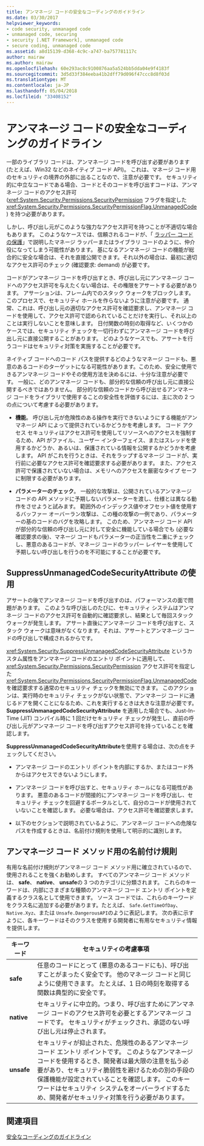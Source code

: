```yaml
---
title: アンマネージ コードの安全なコーディングのガイドライン
ms.date: 03/30/2017
helpviewer_keywords:
- code security, unmanaged code
- unmanaged code, securing
- security [.NET Framework], unmanaged code
- secure coding, unmanaged code
ms.assetid: a8d15139-d368-4c9c-a747-ba757781117c
author: mairaw
ms.author: mairaw
ms.openlocfilehash: 60e293ac8c9100876aa5a524bb5dda04e9f4183f
ms.sourcegitcommit: 3d5d33f384eeba41b2dff79d096f47ccc8d8f03d
ms.translationtype: MT
ms.contentlocale: ja-JP
ms.lasthandoff: 05/04/2018
ms.locfileid: "33408152"
---
```

# <a name="secure-coding-guidelines-for-unmanaged-code"></a>アンマネージ コードの安全なコーディングのガイドライン
一部のライブラリ コードは、アンマネージ コードを呼び出す必要があります (たとえば、Win32 などのネイティブ コード API)。 これは、マネージ コード用のセキュリティの境界の外部に出ることなので、注意が必要です。 セキュリティ的に中立なコードである場合、コードとそのコードを呼び出すコードは、アンマネージ コードのアクセス許可 (<xref:System.Security.Permissions.SecurityPermission> フラグを指定した <xref:System.Security.Permissions.SecurityPermissionFlag.UnmanagedCode> ) を持つ必要があります。  
  
 しかし、呼び出し元がこのような強力なアクセス許可を持つことが不適切な場合もあります。 このようなケースでは、信頼されるコードが、「 [ラッパー コードの保護](../../../docs/framework/misc/securing-wrapper-code.md)」で説明したマネージ ラッパーまたはライブラリ コードのように、仲介役になってしまう可能性があります。 基になるアンマネージ コードの機能が総合的に安全な場合は、それを直接公開できます。それ以外の場合は、最初に適切なアクセス許可のチェック (確認要求: demand) が必要です。  
  
 コードがアンマネージ コードを呼び出すとき、呼び出し元にアンマネージ コードへのアクセス許可を与えたくない場合は、その権限をアサートする必要があります。 アサーションは、フレーム内でのスタック ウォークをブロックします。 このプロセスで、セキュリティ ホールを作らないように注意が必要です。 通常、これは、呼び出し元の適切なアクセス許可を確認要求し、アンマネージ コードを使用して、アクセス許可で認められていることだけを実行し、それ以上のことは実行しないことを意味します。 日付関数の時刻の取得など、いくつかのケースでは、セキュリティ チェックを一切行わずにアンマネージ コードを呼び出し元に直接公開することがあります。 どのようなケースでも、アサートを行うコードはセキュリティ対策を実施することが必要です。  
  
 ネイティブ コードへのコード パスを提供するどのようなマネージ コードも、悪意のあるコードのターゲットになる可能性があります。このため、安全に使用できるアンマネージ コードやその使用方法を決めるには、十分な注意が必要です。 一般に、どのアンマネージ コードも、部分的な信頼の呼び出し元に直接公開するべきではありません。 部分的な信頼のコードから呼び出せるアンマネージ コードをライブラリで使用することの安全性を評価するには、主に次の 2 つの点について考慮する必要があります。  
  
-   **機能**。 呼び出し元が危険性のある操作を実行できないようにする機能がアンマネージ API によって提供されているかどうかを考慮します。 コード アクセス セキュリティはアクセス許可を使用してリソースへのアクセスを強制するため、API がファイル、ユーザー インターフェイス、またはスレッドを使用するかどうか、あるいは、保護されている情報を公開するかどうかを考慮します。 API がこれを行うときは、それをラップするマネージ コードが、実行前に必要なアクセス許可を確認要求する必要があります。 また、アクセス許可で保護されていない場合は、メモリへのアクセスを厳密なタイプ セーフに制限する必要があります。  
  
-   **パラメーターのチェック**。 一般的な攻撃は、公開されているアンマネージ コードの API メソッドに予期しないパラメーターを渡し、仕様とは異なる動作をさせようと試みます。 範囲外のインデックス値やオフセット値を使用するバッファー オーバーラン攻撃は、この種の攻撃の一例であり、パラメーターの基のコードのバグを攻略します。 このため、アンマネージ コード API が部分的な信頼の呼び出し元に対して安全に機能している場合でも (必要な確認要求の後)、マネージ コードもパラメーターの正当性を二重にチェックし、悪意のあるコードが、マネージ コードのラッパー レイヤーを使用して予期しない呼び出しを行うのを不可能にすることが必要です。  
  
## <a name="using-suppressunmanagedcodesecurityattribute"></a>SuppressUnmanagedCodeSecurityAttribute の使用  
 アサートの後でアンマネージ コードを呼び出すのは、パフォーマンスの面で問題があります。 このような呼び出しのたびに、セキュリティ システムはアンマネージ コードのアクセス許可を自動的に確認要求し、結果として毎回スタック ウォークが発生します。 アサート直後にアンマネージ コードを呼び出すと、スタック ウォークは意味がなくなります。それは、アサートとアンマネージ コードの呼び出しで構成されるからです。  
  
 <xref:System.Security.SuppressUnmanagedCodeSecurityAttribute> というカスタム属性をアンマネージ コードのエントリ ポイントに適用して、 <xref:System.Security.Permissions.SecurityPermission> アクセス許可を指定した <xref:System.Security.Permissions.SecurityPermissionFlag.UnmanagedCode> を確認要求する通常のセキュリティ チェックを無効にできます。 このアクションは、実行時のセキュリティ チェックがない状態で、アンマネージ コードに通じるドアを開くことになるため、これを実行するときは大きな注意が必要です。 **SuppressUnmanagedCodeSecurityAttribute** を適用した場合でも、Just-In-Time (JIT) コンパイル時に 1 回だけセキュリティ チェックが発生し、直前の呼び出し元がアンマネージ コードを呼び出すアクセス許可を持っていることを確認します。  
  
 **SuppressUnmanagedCodeSecurityAttribute**を使用する場合は、次の点をチェックしてください。  
  
-   アンマネージ コードのエントリ ポイントを内部にするか、またはコード外からはアクセスできないようにします。  
  
-   アンマネージ コードを呼び出すと、セキュリティ ホールになる可能性があります。 悪意のあるコードが間接的にアンマネージ コードを呼び出し、セキュリティ チェックを回避するポータルとして、自分のコードが使用されていないことを確認します。 必要な場合は、アクセス許可を確認要求します。  
  
-   以下のセクションで説明されているように、アンマネージ コードへの危険なパスを作成するときは、名前付け規則を使用して明示的に識別します。  
  
## <a name="naming-convention-for-unmanaged-code-methods"></a>アンマネージ コード メソッド用の名前付け規則  
 有用な名前付け規則がアンマネージ コード メソッド用に確立されているので、使用されることを強くお勧めします。 すべてのアンマネージ コード メソッドは、 **safe**、 **native**、 **unsafe**の 3 つのカテゴリに分類されます。 これらのキーワードは、内部にさまざまな種類のアンマネージ コード エントリ ポイントを定義するクラス名として使用できます。 ソース コードでは、これらのキーワードをクラス名に追加する必要があります。たとえば、 `Safe.GetTimeOfDay`、 `Native.Xyz`、または `Unsafe.DangerousAPI`のように表記します。 次の表に示すように、各キーワードはそのクラスを使用する開発者に有用なセキュリティ情報を提供します。  
  
|キーワード|セキュリティの考慮事項|  
|-------------|-----------------------------|  
|**safe**|任意のコードにとって (悪意のあるコードにも)、呼び出すことがまったく安全です。 他のマネージ コードと同じように使用できます。 たとえば、1 日の時刻を取得する関数は典型的に安全です。|  
|**native**|セキュリティに中立的。つまり、呼び出すためにアンマネージ コードのアクセス許可を必要とするアンマネージ コードです。 セキュリティがチェックされ、承認のない呼び出し元は停止されます。|  
|**unsafe**|セキュリティが抑止された、危険性のあるアンマネージ コード エントリ ポイントです。 このようなアンマネージ コードを使用するとき、開発者は最大限の注意を払う必要があり、セキュリティ脆弱性を避けるための別の手段の保護機能が設定されていることを確認します。 このキーワードはセキュリティ システムをオーバーライドするため、開発者がセキュリティ対策を行う必要があります。|  
  
## <a name="see-also"></a>関連項目  
 [安全なコーディングのガイドライン](../../../docs/standard/security/secure-coding-guidelines.md)
